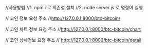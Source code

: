 //사용방법
//1. npm i 로 의존성 설치
//2. node server.js 로 명령어 실행

// 코인 정보 요청 주소
//http://127.0.0.1:8000/btc-bitcoin/

// 코인 차트 정보 요청 주소
//http://127.0.0.1:8000/btc-bitcoin/chart

// 코인 상세정보 요청 주소
// http://127.0.0.1:8000/btc-bitcoin/detail
